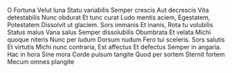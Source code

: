 O Fortuna
Velut luna
Statu variabilis
Semper crescis
Aut decrescis
Vita detestabilis
Nunc obdurat
Et tunc curat
Ludo mentis aciem,
Egestatem,
Potestatem
Dissolvit ut glaciem.
Sors immanis
Et inanis,
Rota tu volubilis
Status malus
Vana salus
Semper dissolubilis
Obumbrata
Et velata
Michi quoque niteris
Nunc per ludum
Dorsum nudum
Fero tui sceleris.
Sors salutis
Et virtutis
Michi nunc contraria,
Est affectus
Et defectus
Semper in angaria.
Hac in hora
Sine mora
Corde pulsum tangite
Quod per sortem
Sternit fortem
Mecum omnes plangite
